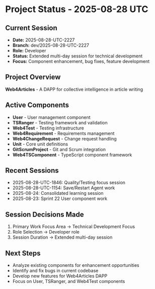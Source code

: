 # Project Status - 2025-08-28 UTC

## Current Session
- **Date:** 2025-08-28-UTC-2227
- **Branch:** dev/2025-08-28-UTC-2227
- **Role:** Developer
- **Status:** Extended multi-day session for technical development
- **Focus:** Component enhancement, bug fixes, feature development

## Project Overview
**Web4Articles** - A DAPP for collective intelligence in article writing

## Active Components
- **User** - User management component
- **TSRanger** - Testing framework and validation
- **Web4Test** - Testing infrastructure
- **Web4Requirement** - Requirements management
- **Web4ChangeRequest** - Change request handling
- **Unit** - Core unit definitions
- **GitScrumProject** - Git and Scrum integration
- **Web4TSComponent** - TypeScript component framework

## Recent Sessions
- 2025-08-28-UTC-1846: Quality/Testing focus session
- 2025-08-28-UTC-1154: Save/Restart Agent work
- 2025-08-24: Consolidated learning session
- 2025-08-23: Sprint 22 User component work

## Session Decisions Made
1. Primary Work Focus Area → Technical Development Focus
2. Role Selection → Developer role
3. Session Duration → Extended multi-day session

## Next Steps
- Analyze existing components for enhancement opportunities
- Identify and fix bugs in current codebase
- Develop new features for Web4Articles DAPP
- Focus on User, TSRanger, and Web4Test components